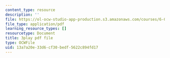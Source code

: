 ```yaml
---
content_type: resource
description: ''
file: https://ol-ocw-studio-app-production.s3.amazonaws.com/courses/6-0001-introduction-to-computer-science-and-programming-in-python-fall-2016/13a7a20e33d6cf30bedf5622c894fd17_qq7I2MQNrtU.pdf
file_type: application/pdf
learning_resource_types: []
resourcetype: Document
title: 3play pdf file
type: OCWFile
uid: 13a7a20e-33d6-cf30-bedf-5622c894fd17
---
```


